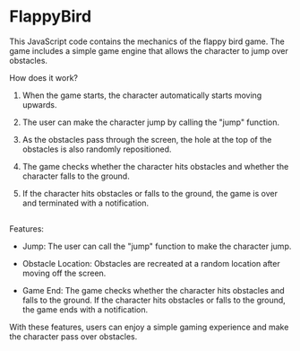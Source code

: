 # FlappyBird

This JavaScript code contains the mechanics of the flappy bird game. The game includes a simple game engine that allows the character to jump over obstacles.

How does it work?

1. When the game starts, the character automatically starts moving upwards.

2. The user can make the character jump by calling the "jump" function.

3. As the obstacles pass through the screen, the hole at the top of the obstacles is also randomly repositioned.

4. The game checks whether the character hits obstacles and whether the character falls to the ground.

5. If the character hits obstacles or falls to the ground, the game is over and terminated with a notification.

##

Features:

- Jump: The user can call the "jump" function to make the character jump.

- Obstacle Location: Obstacles are recreated at a random location after moving off the screen.

- Game End: The game checks whether the character hits obstacles and falls to the ground. If the character hits obstacles or falls to the ground, the game ends with a notification.

With these features, users can enjoy a simple gaming experience and make the character pass over obstacles.
